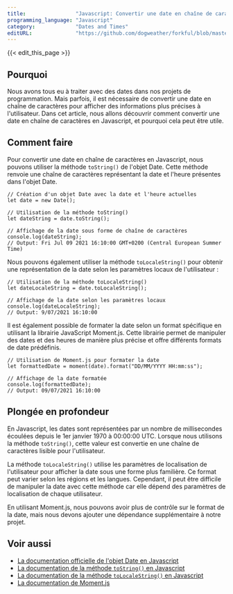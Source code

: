 ```yaml
---
title:                "Javascript: Convertir une date en chaîne de caractères"
programming_language: "Javascript"
category:             "Dates and Times"
editURL:              "https://github.com/dogweather/forkful/blob/master/content/fr/javascript/converting-a-date-into-a-string.md"
---
```


{{< edit_this_page >}}

## Pourquoi

Nous avons tous eu à traiter avec des dates dans nos projets de programmation. Mais parfois, il est nécessaire de convertir une date en chaîne de caractères pour afficher des informations plus précises à l'utilisateur. Dans cet article, nous allons découvrir comment convertir une date en chaîne de caractères en Javascript, et pourquoi cela peut être utile.

## Comment faire

Pour convertir une date en chaîne de caractères en Javascript, nous pouvons utiliser la méthode `toString()` de l'objet Date. Cette méthode renvoie une chaîne de caractères représentant la date et l'heure présentes dans l'objet Date.

```
// Création d'un objet Date avec la date et l'heure actuelles
let date = new Date();

// Utilisation de la méthode toString()
let dateString = date.toString();

// Affichage de la date sous forme de chaîne de caractères
console.log(dateString);
// Output: Fri Jul 09 2021 16:10:00 GMT+0200 (Central European Summer Time)
```

Nous pouvons également utiliser la méthode `toLocaleString()` pour obtenir une représentation de la date selon les paramètres locaux de l'utilisateur :

```
// Utilisation de la méthode toLocaleString()
let dateLocaleString = date.toLocaleString();

// Affichage de la date selon les paramètres locaux
console.log(dateLocaleString);
// Output: 9/07/2021 16:10:00
```

Il est également possible de formater la date selon un format spécifique en utilisant la librairie JavaScript Moment.js. Cette librairie permet de manipuler des dates et des heures de manière plus précise et offre différents formats de date prédéfinis.

```
// Utilisation de Moment.js pour formater la date
let formattedDate = moment(date).format("DD/MM/YYYY HH:mm:ss");

// Affichage de la date formatée
console.log(formattedDate);
// Output: 09/07/2021 16:10:00
```

## Plongée en profondeur

En Javascript, les dates sont représentées par un nombre de millisecondes écoulées depuis le 1er janvier 1970 à 00:00:00 UTC. Lorsque nous utilisons la méthode `toString()`, cette valeur est convertie en une chaîne de caractères lisible pour l'utilisateur.

La méthode `toLocaleString()` utilise les paramètres de localisation de l'utilisateur pour afficher la date sous une forme plus familière. Ce format peut varier selon les régions et les langues. Cependant, il peut être difficile de manipuler la date avec cette méthode car elle dépend des paramètres de localisation de chaque utilisateur.

En utilisant Moment.js, nous pouvons avoir plus de contrôle sur le format de la date, mais nous devons ajouter une dépendance supplémentaire à notre projet.

## Voir aussi

- [La documentation officielle de l'objet Date en Javascript](https://developer.mozilla.org/fr/docs/Web/JavaScript/Reference/Objets_globaux/Date)
- [La documentation de la méthode `toString()` en Javascript](https://developer.mozilla.org/fr/docs/Web/JavaScript/Reference/Objets_globaux/Date/toString)
- [La documentation de la méthode `toLocaleString()` en Javascript](https://developer.mozilla.org/fr/docs/Web/JavaScript/Reference/Objets_globaux/Date/toLocaleString)
- [La documentation de Moment.js](https://momentjs.com/docs/)